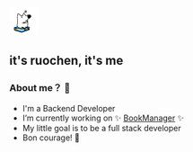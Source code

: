 <img src="https://raw.githubusercontent.com/iruochen/iruochen/master/me.gif" width="50">

## it's ruochen, it's me

### About me？ :eyes:
- I'm a Backend Developer
- I’m currently working on ✨ [BookManager](https://github.com/iruochen/BookManager) ✨
- My little goal is to be a full stack developer
- Bon courage! 🥂

